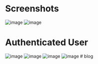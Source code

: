 
# Screenshots
![image](https://user-images.githubusercontent.com/79097544/227864739-13835f2f-be3f-46d3-aa2d-b63465bdbed7.png)
![image](https://user-images.githubusercontent.com/79097544/227864778-ab523185-fe29-47e2-8f2c-df7c5bf9c704.png)

# Authenticated User
![image](https://user-images.githubusercontent.com/79097544/227862529-0197740d-c9ae-4c03-aec2-e31c1ec8e898.png)
![image](https://user-images.githubusercontent.com/79097544/227862572-84ef7925-245b-4e92-9441-948ceedb9c08.png)
![image](https://user-images.githubusercontent.com/79097544/227862669-e6dab509-4e9f-49eb-837d-7ab398346e1e.png)
![image](https://user-images.githubusercontent.com/79097544/227862819-12d6e730-b031-43db-b0d8-15152d4930e3.png)
#   b l o g  
 